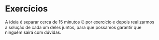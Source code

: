 # Exercícios

A ideia é separar cerca de 15 minutos ⏰ por exercício e depois realizarmos a solução de cada um deles juntos, para que possamos garantir que ninguém sairá com dúvidas.